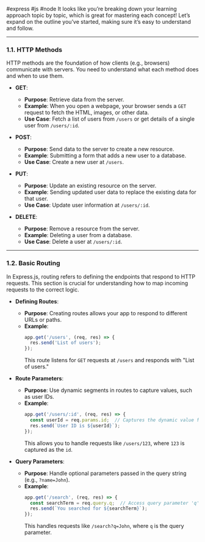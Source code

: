 #express #js #node 
It looks like you’re breaking down your learning approach topic by topic, which is great for mastering each concept! Let’s expand on the outline you’ve started, making sure it’s easy to understand and follow.

---

### **1.1. HTTP Methods**
HTTP methods are the foundation of how clients (e.g., browsers) communicate with servers. You need to understand what each method does and when to use them.

- **GET**:  
  - **Purpose**: Retrieve data from the server.  
  - **Example**: When you open a webpage, your browser sends a `GET` request to fetch the HTML, images, or other data.  
  - **Use Case**: Fetch a list of users from `/users` or get details of a single user from `/users/:id`.  

- **POST**:  
  - **Purpose**: Send data to the server to create a new resource.  
  - **Example**: Submitting a form that adds a new user to a database.  
  - **Use Case**: Create a new user at `/users`.  

- **PUT**:  
  - **Purpose**: Update an existing resource on the server.  
  - **Example**: Sending updated user data to replace the existing data for that user.  
  - **Use Case**: Update user information at `/users/:id`.  

- **DELETE**:  
  - **Purpose**: Remove a resource from the server.  
  - **Example**: Deleting a user from a database.  
  - **Use Case**: Delete a user at `/users/:id`.  

---

### **1.2. Basic Routing**
In Express.js, routing refers to defining the endpoints that respond to HTTP requests. This section is crucial for understanding how to map incoming requests to the correct logic.

- **Defining Routes**:  
  - **Purpose**: Creating routes allows your app to respond to different URLs or paths.  
  - **Example**:  
    ```javascript
    app.get('/users', (req, res) => {
      res.send('List of users');
    });
    ```  
    This route listens for `GET` requests at `/users` and responds with "List of users."
  
- **Route Parameters**:  
  - **Purpose**: Use dynamic segments in routes to capture values, such as user IDs.  
  - **Example**:  
    ```javascript
    app.get('/users/:id', (req, res) => {
      const userId = req.params.id;  // Captures the dynamic value from the URL
      res.send(`User ID is ${userId}`);
    });
    ```  
    This allows you to handle requests like `/users/123`, where `123` is captured as the `id`.
  
- **Query Parameters**:  
  - **Purpose**: Handle optional parameters passed in the query string (e.g., `?name=John`).
  - **Example**:  
    ```javascript
    app.get('/search', (req, res) => {
      const searchTerm = req.query.q;  // Access query parameter 'q'
      res.send(`You searched for ${searchTerm}`);
    });
    ```  
    This handles requests like `/search?q=John`, where `q` is the query parameter.
  
